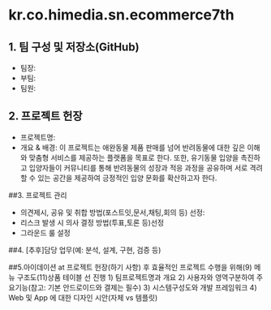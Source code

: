 # kr.co.himedia.sn.ecommerce7th

## 1. 팀 구성 및 저장소(GitHub)
- 팀장:
- 부팀:
- 팀원:

## 2. 프로젝트 헌장
- 프로젝트명: 
- 개요 & 배경:
이 프로젝트는 애완동물 제품 판매를 넘어 반려동물에 대한 깊은 이해와 맞춤형 서비스를 제공하는 플랫폼을 목표로 한다. 또한, 유기동물 입양을 촉진하고 입양자들이 커뮤니티를 통해 반려동물의 성장과 적응 과정을 공유하며 서로 격려할 수 있는 공간을 제공하여 긍정적인 입양 문화를 확산하고자 한다.

##3. 프로젝트 관리
- 의견제시, 공유 및 취합 방법(포스트잇,문서,채팅,회의 등) 선정:
- 리스크 발생 시 의사 결정 방법(투표,토론 등)선정
- 그라운드 룰 설정

##4. [추후]담당 업무(예: 분석, 설계, 구현, 검증 등)

##5.아이데이션 at 프로젝트 헌장(하기 사항) 후 효율적인 프로젝트 수행을 위해(9) 메뉴 구조도(11)상품 테이블 선 진행
	1) 팀프로젝트명과 개요
	2) 사용자와 영역구분하여 주요기능(참고: 기본 안드로이드와 결제는 필수)
	3) 시스템구성도와 개발 프레임워크
	4) Web 및 App 에 대한 디자인 시안(자체 vs 템플릿)